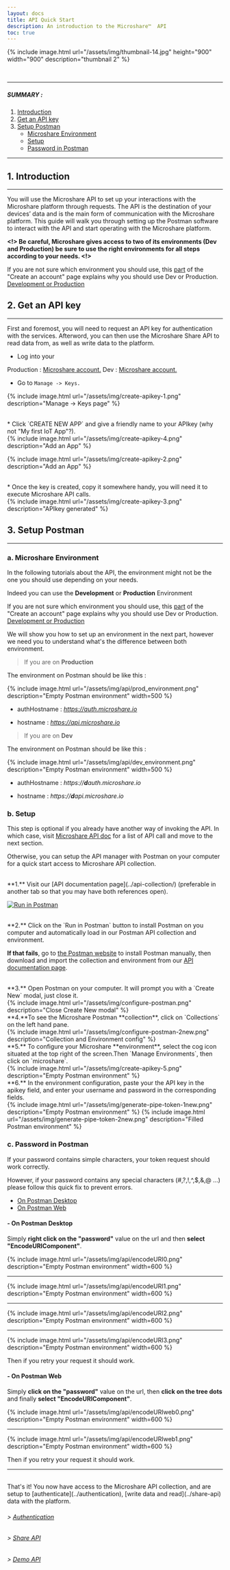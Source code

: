 ```yaml
---
layout: docs
title: API Quick Start
description: An introduction to the Microshare™  API 
toc: true
---
```





{% include image.html url="/assets/img/thumbnail-14.jpg" height="900" width="900" description="thumbnail 2" %}


<br>

---------------------------------------

##### SUMMARY : 

1. [Introduction](./#1-introduction)
2. [Get an API key](./#2-get-an-api-key)
3. [Setup Postman](./#3-setup-postman)
    * [Microshare Environment](./#a-microshare-environment)
    * [Setup](./#b-setup)
    * [Password in Postman](./#c-password-in-postman)

---------------------------------------
## 1. Introduction
---------------------------------------

You will use the Microshare API to set up your interactions with the Microshare platform through requests. The API is the destination of your devices’ data and is the main form of communication with the Microshare platform. This guide will walk you through setting up the Postman software to interact with the API and start operating with the Microshare platform.

**<!> Be careful, Microshare gives access to two of its environments (Dev and Production) be sure to use the right environments for all steps according to your needs. <!>**

If you are not sure which environment you should use, this [part](/docs/2/general-user/quick-start/create-an-account/#a-development-or-production) of the "Create an account" page explains why you should use Dev or Production. [Development or Production](/docs/2/general-user/quick-start/create-an-account/#a-development-or-production)

## 2. Get an API key
---------------------------------------

First and foremost, you will need to request an API key for authentication with the services. Afterword, you can then use the Microshare Share API to read data from, as well as write data to the platform.

* Log into your 

Production : [Microshare account.](https://app.microshare.io)
Dev : [Microshare account.](https://app.microshare.io)

* Go to `Manage -> Keys.`  

{% include image.html url="/assets/img/create-apikey-1.png" description="Manage -> Keys page" %}

<br>
* Click `CREATE NEW APP` and give a friendly name to your APIkey (why not "My first IoT App"?).

<br>
{% include image.html url="/assets/img/create-apikey-4.png" description="Add an App" %}

{% include image.html url="/assets/img/create-apikey-2.png" description="Add an App" %}

<br>
* Once the key is created, copy it somewhere handy, you will need it to execute Microshare API calls.

<br>
{% include image.html url="/assets/img/create-apikey-3.png" description="APIkey generated" %}

## 3. Setup Postman
---------------------------------------

### a. Microshare Environment

In the following tutorials about the API, the environment might not be the one you should use depending on your needs. 

Indeed you can use the **Development** or **Production** Environment

If you are not sure which environment you should use, this [part](/docs/2/general-user/quick-start/create-an-account/#a-development-or-production) of the "Create an account" page explains why you should use Dev or Production. [Development or Production](/docs/2/general-user/quick-start/create-an-account/#a-development-or-production)

We will show you how to set up an environment in the next part, however we need you to understand what's the difference between both environment.

> If you are on **Production**  

The environment on Postman should be like this : 

{% include image.html url="/assets/img/api/prod_environment.png" description="Empty Postman environment" width=500 %}

* authHostname : _https://auth.microshare.io_

* hostname : _https://api.microshare.io_

> If you are on **Dev**  

The environment on Postman should be like this : 

{% include image.html url="/assets/img/api/dev_environment.png" description="Empty Postman environment" width=500 %}

* authHostname : _https://**d**auth.microshare.io_

* hostname : _https://**d**api.microshare.io_




### b. Setup

This step is optional if you already have another way of invoking the API. In which case, visit [Microshare API doc](../api-collection) for a list of API call and move to the next section.

Otherwise, you can setup the API manager with Postman on your computer for a quick start access to Microshare API collection.


<br>
**1.** Visit our [API documentation page](../api-collection/) (preferable in another tab so that you may have both references open).

[![Run in Postman](https://run.pstmn.io/button.svg)](https://app.getpostman.com/run-collection/800c4698e3342072364c)

<br>
**2.** Click on the `Run in Postman` button to install Postman on you computer and automatically load in our Postman API collection and environment.  

**If that fails**, go to [the Postman website](https://www.getpostman.com/) to install Postman manually, then download and import the collection and environment from our [API documentation page](../api-collection/).

<br>
**3.** Open Postman on your computer. It will prompt you with a `Create New` modal, just close it.

<br>
{% include image.html url="/assets/img/configure-postman.png" description="Close Create New modal" %}

<br>
**4.**To see the Microshare Postman **collection**, click on `Collections` on the left hand pane.

<br>
{% include image.html url="/assets/img/configure-postman-2new.png" description="Collection and Environment config" %}

<br>
**5.** To configure your Microshare **environment**, select the cog icon situated at the top right of the screen.Then `Manage Environments`, then click on `microshare`.

<br>
{% include image.html url="/assets/img/create-apikey-5.png" description="Empty Postman environment" %}

<br>
**6.** In the environment configuration, paste your the API key in the apikey field, and enter your username and password in the corresponding fields. 

<br>
{% include image.html url="/assets/img/generate-pipe-token-1new.png" description="Empty Postman environment" %}
{% include image.html url="/assets/img/generate-pipe-token-2new.png" description="Filled Postman environment" %}


### c. Password in Postman

If your password contains simple characters, your token request should work correctly.

However, if your password contains any special characters (#,?,!,^,$,&,@ ...) please follow this quick fix to prevent errors.

* [On Postman Desktop](./#--on-postman-desktop)
* [On Postman Web](./#--on-postman-web)

#### - On Postman Desktop

Simply **right click on the "password"** value on the url and then **select  "EncodeURIComponent"**.

{% include image.html url="/assets/img/api/encodeURI0.png" description="Empty Postman environment" width=600 %}

---------------------------------------

{% include image.html url="/assets/img/api/encodeURI1.png" description="Empty Postman environment" width=600 %}

---------------------------------------

{% include image.html url="/assets/img/api/encodeURI2.png" description="Empty Postman environment" width=600 %}

---------------------------------------

{% include image.html url="/assets/img/api/encodeURI3.png" description="Empty Postman environment" width=600 %}


Then if you retry your request it should work.

#### - On Postman Web

Simply **click on the "password"** value on the url, then **click on the tree dots** and finally **select  "EncodeURIComponent"**.

{% include image.html url="/assets/img/api/encodeURIweb0.png" description="Empty Postman environment" width=600 %}

---------------------------------------

{% include image.html url="/assets/img/api/encodeURIweb1.png" description="Empty Postman environment" width=600 %}

Then if you retry your request it should work.



---------------------------------------
<br>
That's it! You now have access to the Microshare API collection, and are setup to [authenticate](../authentication), [write data and read](../share-api) data with the platform. 

###### > [Authentication](../authentication)
###### > [Share API](../share-api)
###### > [Demo API](../demo-api)
